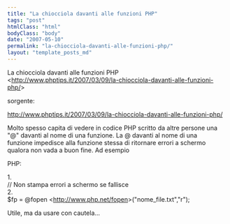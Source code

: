 ```yaml
---
title: "La chiocciola davanti alle funzioni PHP"
tags: "post"
htmlClass: "html"
bodyClass: "body"
date: "2007-05-10"
permalink: "la-chiocciola-davanti-alle-funzioni-php/"
layout: "template_posts_md"
---
```

<p>La chiocciola davanti alle funzioni PHP<br />    &lt;<a href="http://www.phptips.it/2007/03/09/la-chiocciola-davanti-alle-funzioni-php/">http://www.phptips.it/2007/03/09/la-chiocciola-davanti-alle-funzioni-php/</a>&gt;</p>
<p>sorgente:</p>
<p><a href="http://www.phptips.it/2007/03/09/la-chiocciola-davanti-alle-funzioni-php/">http://www.phptips.it/2007/03/09/la-chiocciola-davanti-alle-funzioni-php/</a></p>
<p>Molto spesso capita di vedere in codice PHP scritto da altre persone una <br />&quot;@&quot; davanti al nome di una funzione. La @ davanti al nome di una <br />funzione impedisce alla funzione stessa di ritornare errori a schermo <br />qualora non vada a buon fine. Ad esempio</p>
<p>PHP:</p>
<p>   1.<br />      // Non stampa errori a schermo se fallisce<br />   2.<br />      $fp = @fopen &lt;<a href="http://www.php.net/fopen">http://www.php.net/fopen</a>&gt;(&quot;nome_file.txt&quot;,&quot;r&quot;);</p>
<p>Utile, ma da usare con cautela&#8230;</p>
